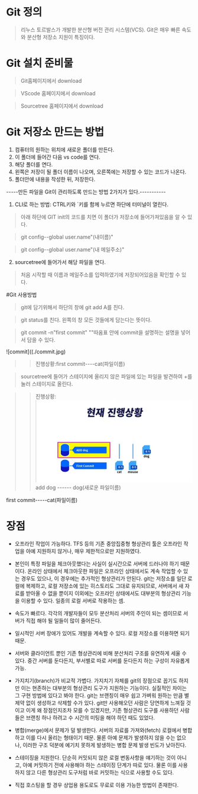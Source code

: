 # Git 정의 
> 리누스 토르발스가 개발한 분산형 버전 관리 시스템(VCS). Git은 매우 빠른 속도와 분산형 저장소 지원이 특징이다.

# Git 설치 준비물
> Git홈페이지에서 download

> VScode 홈페이지에서 download

> Sourcetree 홈페이지에서 download

# Git 저장소 만드는 방법

1. 컴퓨터의 원하는 위치에 새로운 폴더를 만든다.
2. 이 폴더에 들어간 다음 vs code를 연다.
3. 해당 폴더를 연다.
4. 왼쪽은 저장이 될 폴더 이름이 나오며, 오른쪽에는 저장할 수 있는 코드가 나온다.
5. 폴더안에 내용을 작성한 뒤, 저장한다.

-----만든 파일을 Git이 관리하도록 만드는 방법 2가지가 있다.-----------

1. CLI로 하는 방법: CTRL키와 `키를 함께 누르면 하단에 터미널이 열린다.

> 아래 하단에 GIT init의 코드를 치면 이 폴더가 저장소에 들어가져있음을 알 수 있다.

> git config--global user.name"(내이름)"

> git config--global user.name"(내 메일주소)"

2. sourcetree에 들어가서 해당 파일을 연다.
> 처음 시작할 때 이름과 메일주소를 입력하였기에 저장되어있음을 확인할 수 있다. 

#Git 사용방법

> git에 담기위해서 하단의 창에 git add A를 친다.

> git status를 친다. 왼쪽의 창 모든 것들에게 담는다는 뜻이다.

> git commit -n"first commit" ""따옴표 안에 commit을 설명하는 설명을 넣어서 담을 수 있다.

![commit]((./commit.jpg)
>> 진행상황:first commit----cat(파일이름)

> sourcetree에 들어가 스테이지에 올리지 않은 파일에 있는 파일을 발견하여 +를 눌러 스테이지로 올린다.

>> 진행상황: 
![add](add.jpg)
add dog ------ dog(새로운 파일이름)

first commit-----cat(파일이름)


# 장점

* 오프라인 작업이 가능하다. TFS 등의 기존 중앙집중형 형상관리 툴은 오프라인 작업을 아예 지원하지 않거나, 매우 제한적으로만 지원하였다.

* 본인이 특정 파일을 체크아웃했다는 사실이 실시간으로 서버에 드러나야 하기 때문이다. 온라인 상태에서 체크아웃한 파일은 오프라인 상태에서도 계속 작업할 수 있는 경우도 있으나, 이 경우에는 추가적인 형상관리가 안된다. git는 저장소를 일단 로컬에 복제하고, 로컬 저장소에 있는 히스토리도 그대로 유지되므로, 서버에서 새 자료를 받아올 수 없을 뿐이지 이외에는 오프라인 상태에서도 대부분의 형상관리 기능을 이용할 수 있다. 일종의 로컬 서버로 작용하는 셈.

* 속도가 빠르다. 각각의 개발자들이 모두 분산처리 서버의 주인이 되는 셈이므로 서버가 직접 해야 될 일들이 많이 줄어든다.

* 일시적인 서버 장애가 있어도 개발을 계속할 수 있다. 로컬 저장소를 이용하면 되기 때문.

* 서버와 클라이언트 뿐인 기존 형상관리에 비해 분산처리 구조를 유연하게 세울 수 있다. 중간 서버를 둔다든지, 부서별로 따로 서버를 둔다든지 하는 구성이 자유롭게 가능.

* 가지치기(branch)가 비교적 가볍다. 가지치기 자체를 git의 장점으로 꼽기도 하지만 이는 현존하는 대부분의 형상관리 도구가 지원하는 기능이다. 실질적인 차이는 그 구현 방법에 있다고 봐야 한다. git는 브랜칭이 매우 쉽고 가벼워 원하는 만큼 별 제약 없이 생성하고 삭제할 수가 있다. git만 사용해오던 사람은 당연하게 느껴질 것이고 이게 왜 장점인지조차 모를 수 있겠지만, 기존 형상관리 도구를 사용하던 사람들은 브랜칭 하나 하려고 수 시간의 미팅을 해야 하던 때도 있었다.

* 병합(merge)에서 문제가 덜 발생한다. 서버의 자료를 가져와(fetch) 로컬에서 병합하고 이를 다시 올리는 형태이기 때문. 물론 아예 문제가 발생하지 않을 수는 없으나, 이러한 구조 덕분에 예기치 못하게 발생하는 병합 문제 발생 빈도가 낮아진다.

* 스테이징을 지원한다. 단순히 커밋되지 않은 로컬 변동사항을 얘기하는 것이 아니고, 아예 커밋하기 전에 사용해야 하는 스테이징 단계가 따로 있다. 물론 이를 사용하지 않고 다른 형상관리 도구처럼 바로 커밋하는 식으로 사용할 수도 있다.

* 직접 호스팅을 할 경우 상업용 용도로도 무료로 이용 가능한 방법이 존재한다.
